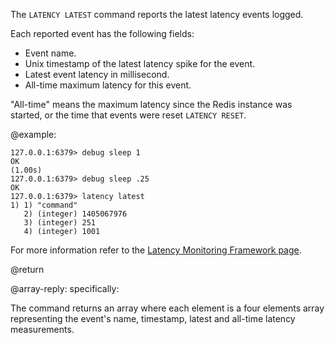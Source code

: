 The `LATENCY LATEST` command reports the latest latency events logged.

Each reported event has the following fields:

- Event name.
- Unix timestamp of the latest latency spike for the event.
- Latest event latency in millisecond.
- All-time maximum latency for this event.

"All-time" means the maximum latency since the Redis instance was started, or
the time that events were reset `LATENCY RESET`.

@example:

```
127.0.0.1:6379> debug sleep 1
OK
(1.00s)
127.0.0.1:6379> debug sleep .25
OK
127.0.0.1:6379> latency latest
1) 1) "command"
   2) (integer) 1405067976
   3) (integer) 251
   4) (integer) 1001
```

For more information refer to the [Latency Monitoring Framework page][lm].

[lm]: /topics/latency-monitor

@return

@array-reply: specifically:

The command returns an array where each element is a four elements array
representing the event's name, timestamp, latest and all-time latency
measurements.
